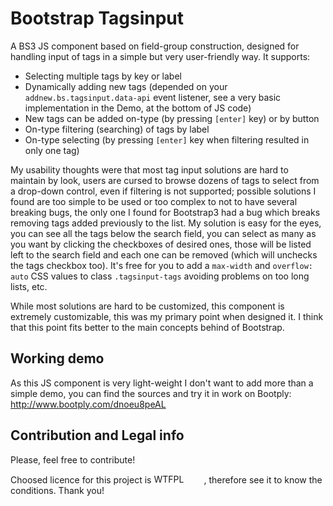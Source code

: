 # Bootstrap Tagsinput
A BS3 JS component based on field-group construction, designed for handling input of tags in a simple but very user-friendly way. It supports:
 * Selecting multiple tags by key or label
 * Dynamically adding new tags (depended on your `addnew.bs.tagsinput.data-api` event listener, see a very basic implementation in the Demo, at the bottom of JS code)
 * New tags can be added on-type (by pressing `[enter]` key) or by button
 * On-type filtering (searching) of tags by label
 * On-type selecting (by pressing `[enter]` key when filtering resulted in only one tag)

My usability thoughts were that most tag input solutions are hard to maintain by look, users are cursed to browse dozens of tags to select from a drop-down control, even if filtering is not supported; possible solutions I found are too simple to be used or too complex to not to have several breaking bugs, the only one I found for Bootstrap3 had a bug which breaks removing tags added previously to the list. My solution is easy for the eyes, you can see all the tags below the search field, you can select as many as you want by clicking the checkboxes of desired ones, those will be listed left to the search field and each one can be removed (which will unchecks the tags checkbox too). It's free for you to add a `max-width` and `overflow: auto` CSS values to class `.tagsinput-tags` avoiding problems on too long lists, etc.

While most solutions are hard to be customized, this component is extremely customizable, this was my primary point when designed it. I think that this point fits better to the main concepts behind of Bootstrap.

## Working demo
As this JS component is very light-weight I don't want to add more than a simple demo, you can find the sources and try it in work on Bootply: http://www.bootply.com/dnoeu8peAL

## Contribution and Legal info
Please, feel free to contribute!

Choosed licence for this project is <a href="http://www.wtfpl.net/"><img
       src="http://www.wtfpl.net/wp-content/uploads/2012/12/wtfpl-badge-4.png"
       width="80" height="15" alt="WTFPL" /></a>, therefore see it to know the conditions. Thank you!
